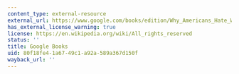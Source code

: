 ```yaml
---
content_type: external-resource
external_url: https://www.google.com/books/edition/Why_Americans_Hate_Welfare/QORW1i6XDKgC?hl=en&gbpv=1
has_external_license_warning: true
license: https://en.wikipedia.org/wiki/All_rights_reserved
status: ''
title: Google Books
uid: 80f18fe4-1a67-49c1-a92a-589a367d150f
wayback_url: ''
---
```

